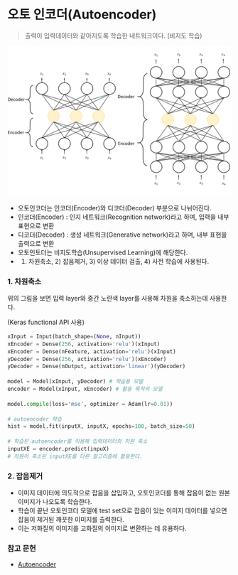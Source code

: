 # 오토 인코더(Autoencoder)

> 출력이 입력데이터와 같아지도록 학습한 네트워크이다. (비지도 학습)
>

![autoencoder12](../markdown-images/autoencoder12.png)

* 오토인코더는 인코더(Encoder)와 디코더(Decoder) 부분으로 나뉘어진다. 
* 인코더(Encoder) : 인지 네트워크(Recognition network)라고 하며, 입력을 내부 표현으로 변환
* 디코더(Decoder) : 생성 네트워크(Generative network)라고 하며, 내부 표현을 출력으로 변환 
* 오토인토더는 비지도학습(Unsupervised Learning)에 해당한다.
* 1) 차원축소, 2) 잡음제거, 3) 이상 데이터 검출, 4) 사전 학습에 사용된다.



### 1. 차원축소

위의 그림을 보면 입력 layer와 중간 노란색 layer를 사용해 차원을 축소하는데 사용한다. 

(Keras functional API 사용)

```python
xInput = Input(batch_shape=(None, nInput))
xEncoder = Dense(256, activation='relu')(xInput)
xEncoder = Dense(nFeature, activation='relu')(xInput)
yDecoder = Dense(256, activation='relu')(xEncoder)
yDecoder = Dense(nOutput, activation='linear')(yDecoder)

model = Model(xInput, yDecoder) # 학습용 모델
encoder = Model(xInput, xEncoder) # 활용 목적의 모델

model.compile(loss='mse', optimizer = Adam(lr=0.01))

# autoencoder 학습
hist = model.fit(inputX, inputX, epochs=100, batch_size=50)

# 학습된 autoencoder를 이용해 입력데이터의 차원 축소
inputXE = encoder.predict(inpuX)
# 차원이 축소된 inputXE를 다른 알고리즘에 활용한다. 
```



### 2. 잡음제거

* 이미지 데이터에 의도적으로 잡음을 삽입하고, 오토인코더를 통해 잡음이 없는 원본이미지가 나오도록 학습한다.
* 학습이 끝난 오토인코더 모델에 test set으로 잡음이 있는 이미지 데이터를 넣으면 잡음이 제거된 깨끗한 이미지를 출력한다.
* 이는 저화질의 이미지를 고화질의 이미지로 변환하는 데 유용하다.



### 참고 문헌

* [Autoencoder](https://www.cs.toronto.edu/~larocheh/publications/icml-2008-denoising-autoencoders.pdf)